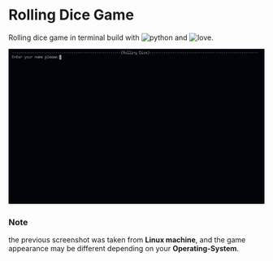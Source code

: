# Rolling Dice Game

Rolling dice game in terminal build with ![python](https://img.shields.io/badge/python-3.x-green) and ![love](https://img.shields.io/badge/love-%F0%9F%96%A4%20-red).

![screen-record-01](./src/screen_record_01.gif)



### Note
the previous screenshot was taken from **Linux machine**, and 
the game appearance may be different depending on your **Operating-System**.